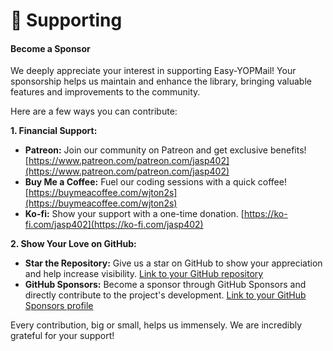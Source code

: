 # 💖 Supporting

#### Become a Sponsor
We deeply appreciate your interest in supporting Easy-YOPMail! Your sponsorship helps us maintain and enhance the library, bringing valuable features and improvements to the community.

Here are a few ways you can contribute:

**1. Financial Support:**

- **Patreon:** Join our community on Patreon and get exclusive benefits! [https://www.patreon.com/patreon.com/jasp402](https://www.patreon.com/patreon.com/jasp402)
- **Buy Me a Coffee:** Fuel our coding sessions with a quick coffee! [https://buymeacoffee.com/wjton2s](https://buymeacoffee.com/wjton2s)
- **Ko-fi:** Show your support with a one-time donation. [https://ko-fi.com/jasp402](https://ko-fi.com/jasp402)

**2. Show Your Love on GitHub:**

- **Star the Repository:**  Give us a star on GitHub to show your appreciation and help increase visibility. [Link to your GitHub repository](link-to-your-GitHub-repository)
- **GitHub Sponsors:**  Become a sponsor through GitHub Sponsors and directly contribute to the project's development. [Link to your GitHub Sponsors profile](link-to-your-GitHub-Sponsors-profile)

Every contribution, big or small, helps us immensely. We are incredibly grateful for your support!
